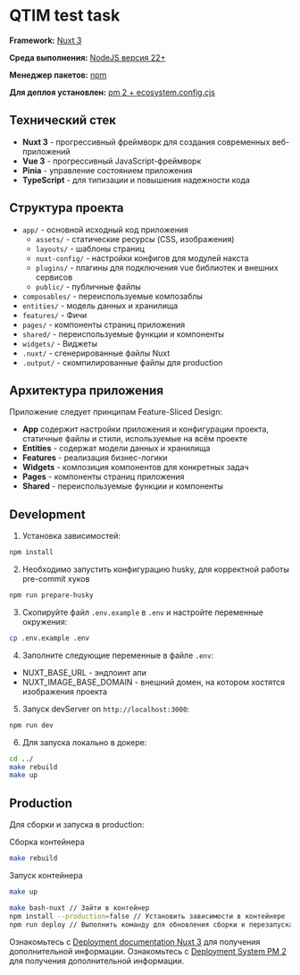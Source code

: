 # QTIM test task

**Framework:** [Nuxt 3](https://nuxt.com/)

**Среда выполнения:** [NodeJS версия 22+](https://nodejs.org)

**Менеджер пакетов:**  [npm](https://www.npmjs.com/)

**Для деплоя установлен:** [pm 2 + ecosystem.config.cjs](https://pm2.keymetrics.io/) 

## Технический стек

- **Nuxt 3** - прогрессивный фреймворк для создания современных веб-приложений
- **Vue 3** - прогрессивный JavaScript-фреймворк
- **Pinia** - управление состоянием приложения
- **TypeScript** - для типизации и повышения надежности кода

## Структура проекта

- `app/` - основной исходный код приложения
  - `assets/` - статические ресурсы (CSS, изображения)
  - `layouts/` - шаблоны страниц
  - `nuxt-config/` - настройки конфигов для модулей накста
  - `plugins/` - плагины для подключения vue библиотек и внешних сервисов
  - `public/` - публичные файлы
- `composables/` - переиспользуемые композаблы
- `entities/` - модель данных и хранилища
- `features/` - Фичи
- `pages/` - компоненты страниц приложения
- `shared/` - переиспользуемые функции и компоненты
- `widgets/` - Виджеты
- `.nuxt/` - сгенерированные файлы Nuxt
- `.output/` - скомпилированные файлы для production

## Архитектура приложения

Приложение следует принципам Feature-Sliced Design:
- **App** содержит настройки приложения и конфигурации проекта, статичные файлы и стили, используемые на всём проекте
- **Entities** - содержат модели данных и хранилища
- **Features** - реализация бизнес-логики
- **Widgets** - композиция компонентов для конкретных задач
- **Pages** - компоненты страниц приложения
- **Shared** - переиспользуемые функции и компоненты

## Development

1. Установка зависимостей:

```bash
npm install
```

2. Необходимо запустить конфигурацию husky, для корректной работы pre-commit хуков

```bash
npm run prepare-husky
```

3. Скопируйте файл `.env.example` в `.env` и настройте переменные окружения:
  ```bash
  cp .env.example .env
  ```

4. Заполните следующие переменные в файле `.env`:
  - NUXT_BASE_URL - эндпоинт апи
  - NUXT_IMAGE_BASE_DOMAIN - внешний домен, на котором хостятся изображения проекта

5. Запуск devServer on `http://localhost:3000`:

```bash
npm run dev
```

6. Для запуска локально в докере:
```bash
cd ../
make rebuild
make up
```

## Production

Для сборки и запуска в production:

Сборка контейнера

```bash
make rebuild
```

Запуск контейнера

```bash
make up
```

```bash
make bash-nuxt // Зайти в контейнер
npm install --production=false // Установить зависимости в контейнере
npm run deploy // Выполнить команду для обновления сборки и перезапуска pm2
```

Ознакомьтесь с [Deployment documentation Nuxt 3](https://nuxt.com/docs/getting-started/deployment) для получения дополнительной информации.
Ознакомьтесь с [Deployment System PM 2](https://pm2.keymetrics.io/docs/usage/deployment/) для получения дополнительной информации.